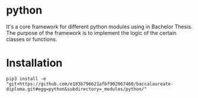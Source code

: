 # python

It's a core framework for different python modules using in Bachelor Thesis. The purpose of the framework is to implement the logic of the certain classes or functions.

# Installation
```
pip3 install -e "git+https://github.com/e183b796621afbf902067460/baccalaureate-diploma.git#egg=python&subdirectory=_modules/python/"
```
